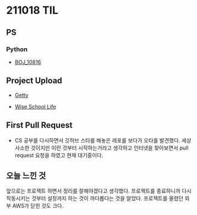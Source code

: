 # 211018 TIL

## PS

### Python

- [BOJ_10816](https://github.com/Meantint/Baekjoon/blob/master/Silver%20IV/BOJ_10816/BOJ_10816.py)

## Project Upload

- [Getty](https://github.com/Meantint/getty)

- [Wise School Life](https://github.com/Meantint/wsl)

## First Pull Request

- CS 공부를 다시하면서 깃허브 스타를 해놓은 레포를 보다가 오타를 발견했다. 세상 사소한 것이지만 이런 것부터 시작하는거라고 생각하고 인터넷을 찾아보면서 pull request 요청을 하였고 현재 대기중이다.

## 오늘 느낀 것

앞으로는 프로젝트 하면서 정리를 잘해야겠다고 생각했다. 프로젝트를 종료하니까 다시 작동시키는 것부터 설정까지 하는 것이 까다롭다는 것을 알았다. 프로젝트를 올렸던 외부 AWS가 닫힌 것도 크다.
